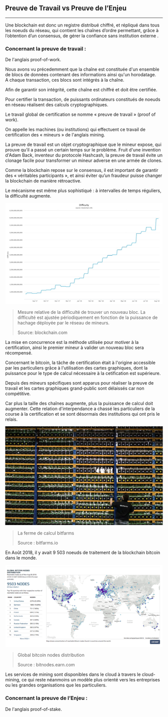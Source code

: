 ## Preuve de Travail vs Preuve de l’Enjeu
---

Une blockchain est donc un registre distribué chiffré,
et répliqué dans tous les noeuds du réseau, qui contient les chaînes
d’ordre permettant, grâce à l’obtention d’un consensus,
de gérer la confiance sans institution externe .

### Concernant la preuve de travail :

De l'anglais proof-of-work.

Nous avons vu précedemment que la chaîne est constituée d'un ensemble de blocs de données 
contenant des informations ainsi qu'un horodatage.  
A chaque transaction, ces blocs sont intégrés à la chaîne.
 
Afin de garantir son intégrité, cette chaîne est chiffré et doit être
certifiée. 

Pour certifier la transaction, de puissants ordinateurs constitués de noeuds en réseau 
réalisent des calculs cryptographiques.

Le travail global de certification se nomme « preuve
de travail » (proof of work). 

On appelle les machines (ou institutions) qui
effectuent ce travail de certification des « mineurs » de l'anglais mining.

La preuve de travail est un objet cryptographique que le mineur expose,
qui prouve qu’il a passé un certain temps sur le problème. 
Fruit d'une invention d'Adam Back, inventeur du protocole Hashcash, la preuve de travail évite un
clonage facile pour transformer un mineur adverse en une armée de clones.

Comme la blockchain repose sur le consensus, il est important de garantir des
« véritables participants », et ainsi éviter qu’un fraudeur puisse changer la
blockchain de manière rétroactive. 

Le mécanisme est même plus sophistiqué :
à intervalles de temps réguliers, la difficulté augmente.

![La difficulté de hash blochain](../../images/difficulty.jpeg)

> Mesure relative de la difficulté de trouver un nouveau bloc. 
> La difficulté est ajustée périodiquement en fonction de la puissance de hachage déployée par 
> le réseau de mineurs.
>
> Source: blockchain.com 



La mise en concurrence est la méthode utilisée pour motiver à la certification, ainsi le premier mineur
à valider un nouveau bloc sera récompensé.

Concernant le bitcoin, la tâche de certification était à l'origine accessible par les particuliers 
grâce à l'utilisation des cartes graphiques, dont la puissance pour le type de 
calcul nécessaire à la cetification est supérieure.

Depuis des mineurs spécifiques sont apparus pour réaliser 
la preuve de travail et les cartes graphiques grand-public sont délaissés car non compétitive.

Car plus la taille des chaînes augmente, plus la puissance de calcul doit augmenter. 
Cette relation d'interpendance a chassé les particuliers de la course à la certification 
et se sont désormais des institutions qui ont pris le relais.

![La ferme de calcul bitfarms](../../images/bitcoin_farm.jpeg)

> La ferme de calcul bitfarms
>
> Source : bitfarms.io



En Août 2018, il y avait
9 503 noeuds de traitement de la blockchain bitcoin dans le monde.



![global bitcoin nodes distribution](../../images/GLOBAL_BITCOIN_NODES_DISTRIBUTION.png)

> Global bitcoin nodes distribution
>
> Source : bitnodes.earn.com


Les services de mining sont disponibles dans le cloud à travers le cloud-mining, ce qui reste néanmoins 
un modèle plus orienté vers les entreprises ou les grandes organisations que les particuliers.

### Concernant la preuve de l’Enjeu :

De l'anglais proof-of-stake.